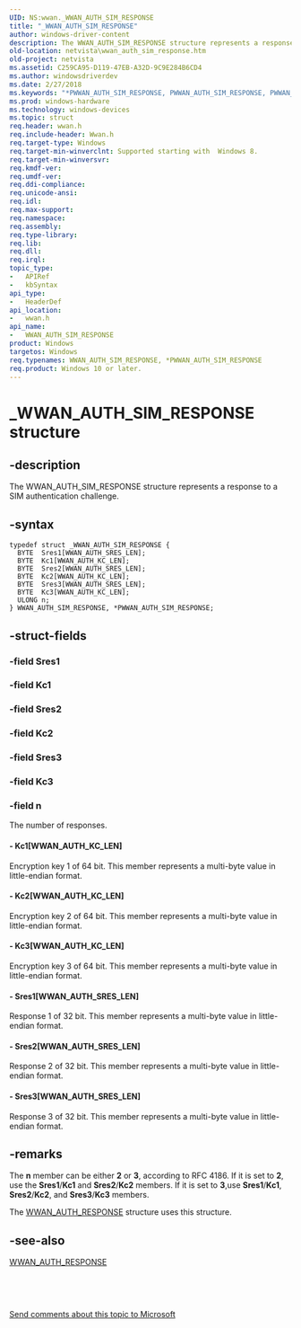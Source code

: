 ```yaml
---
UID: NS:wwan._WWAN_AUTH_SIM_RESPONSE
title: "_WWAN_AUTH_SIM_RESPONSE"
author: windows-driver-content
description: The WWAN_AUTH_SIM_RESPONSE structure represents a response to a SIM authentication challenge.
old-location: netvista\wwan_auth_sim_response.htm
old-project: netvista
ms.assetid: C259CA95-D119-47EB-A32D-9C9E284B6CD4
ms.author: windowsdriverdev
ms.date: 2/27/2018
ms.keywords: "*PWWAN_AUTH_SIM_RESPONSE, PWWAN_AUTH_SIM_RESPONSE, PWWAN_AUTH_SIM_RESPONSE structure pointer [Network Drivers Starting with Windows Vista], WWAN_AUTH_SIM_RESPONSE, WWAN_AUTH_SIM_RESPONSE structure [Network Drivers Starting with Windows Vista], _WWAN_AUTH_SIM_RESPONSE, netvista.wwan_auth_sim_response, wwan/PWWAN_AUTH_SIM_RESPONSE, wwan/WWAN_AUTH_SIM_RESPONSE"
ms.prod: windows-hardware
ms.technology: windows-devices
ms.topic: struct
req.header: wwan.h
req.include-header: Wwan.h
req.target-type: Windows
req.target-min-winverclnt: Supported starting with  Windows 8.
req.target-min-winversvr: 
req.kmdf-ver: 
req.umdf-ver: 
req.ddi-compliance: 
req.unicode-ansi: 
req.idl: 
req.max-support: 
req.namespace: 
req.assembly: 
req.type-library: 
req.lib: 
req.dll: 
req.irql: 
topic_type:
-	APIRef
-	kbSyntax
api_type:
-	HeaderDef
api_location:
-	wwan.h
api_name:
-	WWAN_AUTH_SIM_RESPONSE
product: Windows
targetos: Windows
req.typenames: WWAN_AUTH_SIM_RESPONSE, *PWWAN_AUTH_SIM_RESPONSE
req.product: Windows 10 or later.
---
```


# _WWAN_AUTH_SIM_RESPONSE structure


## -description


The WWAN_AUTH_SIM_RESPONSE structure represents a response to a SIM authentication challenge.


## -syntax


````
typedef struct _WWAN_AUTH_SIM_RESPONSE {
  BYTE  Sres1[WWAN_AUTH_SRES_LEN];
  BYTE  Kc1[WWAN_AUTH_KC_LEN];
  BYTE  Sres2[WWAN_AUTH_SRES_LEN];
  BYTE  Kc2[WWAN_AUTH_KC_LEN];
  BYTE  Sres3[WWAN_AUTH_SRES_LEN];
  BYTE  Kc3[WWAN_AUTH_KC_LEN];
  ULONG n;
} WWAN_AUTH_SIM_RESPONSE, *PWWAN_AUTH_SIM_RESPONSE;
````


## -struct-fields




### -field Sres1

 


### -field Kc1

 


### -field Sres2

 


### -field Kc2

 


### -field Sres3

 


### -field Kc3

 


### -field n

The number of responses.


#### - Kc1[WWAN_AUTH_KC_LEN]

Encryption key 1 of 64 bit. This member represents a multi-byte value in little-endian format.


#### - Kc2[WWAN_AUTH_KC_LEN]

Encryption key 2 of 64 bit. This member represents a multi-byte value in little-endian format.


#### - Kc3[WWAN_AUTH_KC_LEN]

Encryption key 3 of 64 bit. This member represents a multi-byte value in little-endian format.


#### - Sres1[WWAN_AUTH_SRES_LEN]

Response 1 of 32 bit. This member represents a multi-byte value in little-endian format.


#### - Sres2[WWAN_AUTH_SRES_LEN]

Response 2 of 32 bit. This member represents a multi-byte value in little-endian format.


#### - Sres3[WWAN_AUTH_SRES_LEN]

Response 3 of 32 bit. This member represents a multi-byte value in little-endian format.


## -remarks



The <b>n</b> member can be either <b>2</b> or <b>3</b>, according to RFC 4186. If it is set to <b>2</b>, use the <b>Sres1</b>/<b>Kc1</b> and <b>Sres2</b>/<b>Kc2</b> members. If it is set to <b>3</b>,use <b>Sres1</b>/<b>Kc1</b>, <b>Sres2</b>/<b>Kc2</b>, and <b>Sres3</b>/<b>Kc3</b> members.

The <a href="..\wwan\ns-wwan-_wwan_auth_response.md">WWAN_AUTH_RESPONSE</a> structure uses this structure.




## -see-also

<a href="..\wwan\ns-wwan-_wwan_auth_response.md">WWAN_AUTH_RESPONSE</a>



 

 

<a href="mailto:wsddocfb@microsoft.com?subject=Documentation%20feedback [netvista\netvista]:%20WWAN_AUTH_SIM_RESPONSE structure%20 RELEASE:%20(2/27/2018)&amp;body=%0A%0APRIVACY STATEMENT%0A%0AWe use your feedback to improve the documentation. We don't use your email address for any other purpose, and we'll remove your email address from our system after the issue that you're reporting is fixed. While we're working to fix this issue, we might send you an email message to ask for more info. Later, we might also send you an email message to let you know that we've addressed your feedback.%0A%0AFor more info about Microsoft's privacy policy, see http://privacy.microsoft.com/en-us/default.aspx." title="Send comments about this topic to Microsoft">Send comments about this topic to Microsoft</a>


